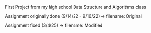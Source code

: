 First Project from my high school Data Structure and Algorithms class

Assignment originally done (9/14/22 - 9/16/22) -> filename: Original

Assignment fixed (3/4/25) -> filename: Modified
